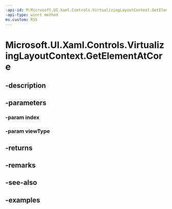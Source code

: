 ```yaml
---
-api-id: M:Microsoft.UI.Xaml.Controls.VirtualizingLayoutContext.GetElementAtCore(System.Int32,System.String)
-api-type: winrt method
ms.custom: RS5
---
```


<!-- Method syntax.
virtual protected UIElement VirtualizingLayoutContext.GetElementAtCore(Int32 index, String viewType)
-->

# Microsoft.UI.Xaml.Controls.VirtualizingLayoutContext.GetElementAtCore

## -description

## -parameters
### -param index

### -param viewType

## -returns

## -remarks

## -see-also

## -examples


